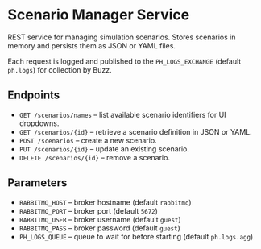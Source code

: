 # Scenario Manager Service

REST service for managing simulation scenarios. Stores scenarios in memory and persists them as JSON or YAML files.

Each request is logged and published to the `PH_LOGS_EXCHANGE` (default `ph.logs`) for collection by Buzz.

## Endpoints
- `GET /scenarios/names` – list available scenario identifiers for UI dropdowns.
- `GET /scenarios/{id}` – retrieve a scenario definition in JSON or YAML.
- `POST /scenarios` – create a new scenario.
- `PUT /scenarios/{id}` – update an existing scenario.
- `DELETE /scenarios/{id}` – remove a scenario.

## Parameters
- `RABBITMQ_HOST` – broker hostname (default `rabbitmq`)
- `RABBITMQ_PORT` – broker port (default `5672`)
- `RABBITMQ_USER` – broker username (default `guest`)
- `RABBITMQ_PASS` – broker password (default `guest`)
- `PH_LOGS_QUEUE` – queue to wait for before starting (default `ph.logs.agg`)
